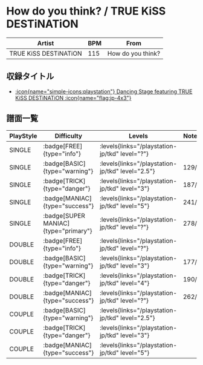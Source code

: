 # How do you think? / TRUE KiSS DESTiNATiON

|Artist|BPM|From|
|------|---|----|
|TRUE KiSS DESTiNATiON|115|How do you think?|

## 収録タイトル

- [:icon{name="simple-icons:playstation"} Dancing Stage featuring TRUE KiSS DESTiNATiON :icon{name="flag:jp-4x3"}](/playstation-jp/tkd)

## 譜面一覧

|PlayStyle|Difficulty|Levels|Notes|Movie|
|---------|----------|------|-----|-----|
|SINGLE| :badge[FREE]{type="info"}| :levels{links="/playstation-jp/tkd" level="?"}|||
|SINGLE| :badge[BASIC]{type="warning"}| :levels{links="/playstation-jp/tkd" level="2.5"}|129/0||
|SINGLE| :badge[TRICK]{type="danger"}| :levels{links="/playstation-jp/tkd" level="3"}|187/0||
|SINGLE| :badge[MANIAC]{type="success"}| :levels{links="/playstation-jp/tkd" level="5"}|241/0||
|SINGLE| :badge[SUPER MANIAC]{type="primary"}| :levels{links="/playstation-jp/tkd" level="?"}|278/0||
|DOUBLE| :badge[FREE]{type="info"}| :levels{links="/playstation-jp/tkd" level="?"}|||
|DOUBLE| :badge[BASIC]{type="warning"}| :levels{links="/playstation-jp/tkd" level="3"}|177/0||
|DOUBLE| :badge[TRICK]{type="danger"}| :levels{links="/playstation-jp/tkd" level="4"}|190/0||
|DOUBLE| :badge[MANIAC]{type="success"}| :levels{links="/playstation-jp/tkd" level="?"}|262/0||
|COUPLE| :badge[BASIC]{type="warning"}| :levels{links="/playstation-jp/tkd" level="2.5"}|||
|COUPLE| :badge[TRICK]{type="danger"}| :levels{links="/playstation-jp/tkd" level="3"}|||
|COUPLE| :badge[MANIAC]{type="success"}| :levels{links="/playstation-jp/tkd" level="5"}|||
